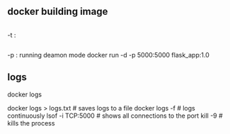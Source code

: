## docker building image
  
  ```docker build -t flask_app:1.0 ." 
  ```
  -t <image-name>:<tag>

  ```docker run -p 5000:5000 flask_app:1.0 ." 
  ```
  -p <host-port>:<container-port>
  running deamon mode
  docker run -d -p 5000:5000 flask_app:1.0

## logs 
  docker logs <CONTAINER ID>

  docker logs <CONTAINER ID> > logs.txt # saves logs to a file
  docker logs <CONTAINER ID> -f # logs continuously
  lsof -i TCP:5000 # shows all connections to the port
  kill -9 <PID> # kills the process
 